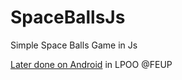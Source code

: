 # SpaceBallsJs
Simple Space Balls Game in Js

[Later done on Android](https://github.com/pigaoMIEIC/LPOO1617_T6G11/tree/master/SpaceBalls) in LPOO @FEUP 
